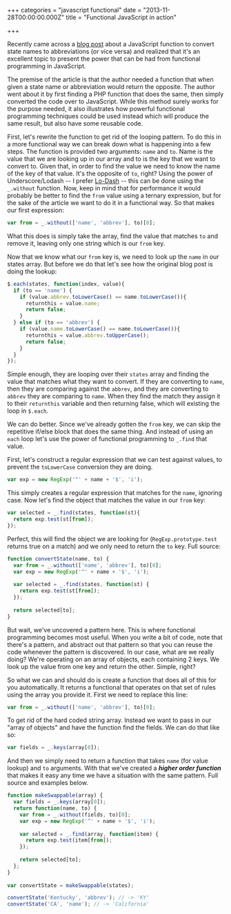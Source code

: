+++
categories = "javascript functional"
date = "2013-11-28T00:00:00.000Z"
title = "Functional JavaScript in action"

+++



Recently came across a [blog post](http://redactweb.com/javascript-to-convert-between-states-and-abbreviations/) about a JavaScript function to convert state names to abbreviations (or vice versa) and realized that it's an excellent topic to present the power that can be had from functional programming in JavaScript.

The premise of the article is that the author needed a function that when given a state name or abbreviation would return the opposite. The author went about it by first finding a PHP function that does the same, then simply converted the code over to JavaScript. While this method surely works for the purpose needed, it also illustrates how powerful functional programming techniques could be used instead which will produce the same result, but also have some reusable code.

First, let's rewrite the function to get rid of the looping pattern. To do this in a more functional way we can break down what is happening into a few steps. The function is provided two arguments: `name` and `to`. Name is the value that we are looking up in our array and to is the key that we want to convert to. Given that, in order to find the value we need to know the name of the key of that value. It's the opposite of `to`, right? Using the power of Underscore/Lodash -- I prefer [Lo-Dash](http://lodash.com/docs) -- this can be done using the `_.without` function. Now, keep in mind that for performance it would probably be better to find the `from` value using a ternary expression, but for the sake of the article we want to do it in a functional way. So that makes our first expression:

```javascript
var from = _.without(['name', 'abbrev'], to)[0];
```

What this does is simply take the array, find the value that matches `to` and remove it, leaving only one string which is our `from` key.

Now that we know what our `from` key is, we need to look up the `name` in our states array. But before we do that let's see how the original blog post is doing the lookup:

```javascript
$.each(states, function(index, value){
  if (to == 'name') {
    if (value.abbrev.toLowerCase() == name.toLowerCase()){
      returnthis = value.name;
      return false;
    }
  } else if (to == 'abbrev') {
    if (value.name.toLowerCase() == name.toLowerCase()){
      returnthis = value.abbrev.toUpperCase();
      return false;
    }
  }
});
```

Simple enough, they are looping over their `states` array and finding the value that matches what they want to convert. If they are converting to `name`, then they are comparing against the `abbrev`, and they are converting to `abbrev` they are comparing to `name`. When they find the match they assign it to their `returnthis` variable and then returning false, which will existing the loop in `$.each`.

We can do better. Since we've already gotten the `from` key, we can skip the repetitive if/else block that does the same thing. And instead of using an `each` loop let's use the power of functional programming to `_.find` that value.

First, let's construct a regular expression that we can test against values, to prevent the `toLowerCase` conversion they are doing.

```javascript
var exp = new RegExp('^' + name + '$', 'i');
```

This simply creates a regular expression that matches for the `name`, ignoring case. Now let's find the object that matches the value in our `from` key:

```javascript
var selected = _.find(states, function(st){
  return exp.test(st[from]);
});
```

Perfect, this will find the object we are looking for (`RegExp.prototype.test` returns true on a match) and we only need to return the `to` key. Full source:

```javascript
function convertState(name, to) {
  var from = _.without(['name', 'abbrev'], to)[0];
  var exp = new RegExp('^' + name + '$', 'i');
   
  var selected = _.find(states, function(st) {
    return exp.test(st[from]);
  });
   
  return selected[to];
}
```

But wait, we've uncovered a pattern here. This is where functional programming becomes most useful. When you write a bit of code, note that there's a pattern, and abstract out that pattern so that you can reuse the code whenever the pattern is discovered. In our case, what are we really doing? We're operating on an array of objects, each containing 2 keys. We look up the value from one key and return the other. Simple, right?

So what we can and should do is create a function that does all of this for you automatically. It returns a functional that operates on that set of rules using the array you provide it. First we need to replace this line:

```javascript
var from = _.without(['name', 'abbrev'], to)[0];
```

To get rid of the hard coded string array. Instead we want to pass in our "array of objects" and have the function find the fields. We can do that like so:

```javascript
var fields = _.keys(array[0]);
```

And then we simply need to return a function that takes `name` (for value lookup) and `to` arguments. With that we've created a ***higher order function*** that makes it easy any time we have a situation with the same pattern. Full source and examples below.

```javascript
function makeSwappable(array) {
  var fields = _.keys(array[0]);
  return function(name, to) {
    var from = _.without(fields, to)[0];
    var exp = new RegExp('^' + name + '$', 'i');
     
    var selected = _.find(array, function(item) {
      return exp.test(item[from]);
    });
     
    return selected[to];
  };
}
 
var convertState = makeSwappable(states);

convertState('Kentucky', 'abbrev'); // -> 'KY'
convertState('CA', 'name'); // -> 'California'
```

